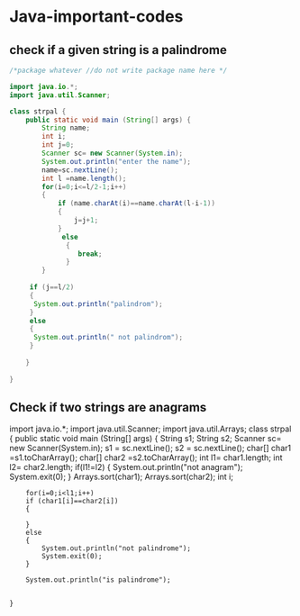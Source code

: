 # Java-important-codes  
## check if a given string is a palindrome  

```java
/*package whatever //do not write package name here */

import java.io.*;
import java.util.Scanner;

class strpal {
	public static void main (String[] args) {
		String name;
		int i;
		int j=0;
		Scanner sc= new Scanner(System.in);
		System.out.println("enter the name");
		name=sc.nextLine();
		int l =name.length();
		for(i=0;i<=l/2-1;i++)
		{
		    if (name.charAt(i)==name.charAt(l-i-1))
		    {
		        j=j+1;
		    }
		     else
		      {
		         break;
		      }
		}
	
	 if (j==l/2)  
	 {
	  System.out.println("palindrom");
	 }
	 else
	 {
	  System.out.println(" not palindrom");
	 }
	    
	}
	
}
```
## Check if two strings are anagrams  
import java.io.*;
import java.util.Scanner;
import java.util.Arrays;
class strpal {
	public static void main (String[] args) {
	    String s1;
	    String s2;
	    Scanner sc= new Scanner(System.in);
	    s1 = sc.nextLine();
	    s2 = sc.nextLine();
	    char[] char1 =s1.toCharArray();
	    char[] char2 =s2.toCharArray();
	    int l1= char1.length;
	    int l2= char2.length;
	    if(l1!=l2)
	    {
	     System.out.println("not anagram");  
	     System.exit(0);
	    }
	    Arrays.sort(char1);
	    Arrays.sort(char2);
	    int i;
	    
	    for(i=0;i<l1;i++)
	    if (char1[i]==char2[i])
	    {
	        
	    }
	    else
	    {
	        System.out.println("not palindrome");  
	        System.exit(0);
	    }
	    
	    System.out.println("is palindrome");
	
	
	}
